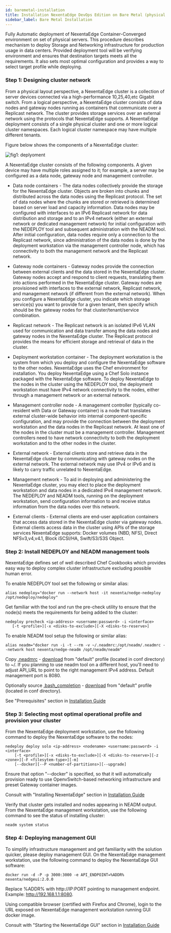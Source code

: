 ```yaml
---
id: baremetal-installation
title: Installation NexentaEdge DevOps Edition on Bare Metal (physical servers)
sidebar_label: Bare Metal Installation
---
```


Fully Automatic deployment of NexentaEdge Container-Converged environment on set of physical servers. This procedure describes mechanism to deploy Storage and Networking infrastructure for production usage in data centers. Provided deployment tool will be verifying environment and ensures that destination targets meets all the requirements. It also sets most optimal configuration and provides a way to select target profile while deploying.

### Step 1: Designing cluster network

From a physical layout perspective, a NexentaEdge cluster is a collection of server devices connected via a high-performance 10,25,40,etc Gigabit switch. From a logical perspective, a NexentaEdge cluster consists of data nodes and gateway nodes running as containers that communicate over a Replicast network. The cluster provides storage services over an external network using the protocols that NexentaEdge supports. A NexentaEdge deployment consists of a single physical cluster and one or more logical cluster namespaces. Each logical cluster namespace may have multiple different tenants.

Figure below shows the components of a NexentaEdge cluster:

![fig1: deplyoment](https://raw.githubusercontent.com/nexenta/nedge-dev/master/images/deployment.png)

A NexentaEdge cluster consists of the following components. A given device may have multiple roles assigned to it; for example, a server may be configured as a data node, gateway node and management controller.

* Data node containers - The data nodes collectively provide the storage for the NexentaEdge cluster. Objects are broken into chunks and distributed across the data nodes using the Replicast protocol. The set of data nodes where the chunks are stored or retrieved is determined based on server load and capacity information. Data nodes may be configured with interfaces to an IPv6 Replicast network for data distribution and storage and to an IPv4 network (either an external network or dedicated management network) for initial configuration with the NEDEPLOY tool and subsequent administration with the NEADM tool. After initial configuration, data nodes require only a connection to the Replicast network, since administration of the data nodes is done by the deployment workstation via the management controller node, which has connectivity to both the management network and the Replicast network.

* Gateway node containers - Gateway nodes provide the connection between external clients and the data stored in the NexentaEdge cluster. Gateway nodes accept and respond to client requests, translating them into actions performed in the NexentaEdge cluster. Gateway nodes are provisioned with interfaces to the external network, Replicast network, and management network (if different from the external network). When you configure a NexentaEdge cluster, you indicate which storage service(s) you want to provide for a given tenant, then specify which should be the gateway nodes for that cluster/tenant/service combination.

* Replicast network - The Replicast network is an isolated IPv6 VLAN used for communication and data transfer among the data nodes and gateway nodes in the NexentaEdge cluster. The Replicast protocol provides the means for efficient storage and retrieval of data in the cluster.

* Deployment workstation container - The deployment workstation is the system from which you deploy and configure the NexentaEdge software to the other nodes. NexentaEdge uses the Chef environment for installation. You deploy NexentaEdge using a Chef Solo instance packaged with the NexentaEdge software.  To deploy NexentaEdge to the nodes in the cluster using the NEDEPLOY tool, the deployment workstation must have IPv4 network connectivity to the nodes, either through a management network or an external network.

* Management controller node - A management controller (typically co-resident with Data or Gateway container) is a node that translates external cluster-wide behavior into internal component-specific configuration, and may provide the connection between the deployment workstation and the data nodes in the Replicast network. At least one of the nodes in the cluster must be a management controller. Management controllers need to have network connectivity to both the deployment workstation and to the other nodes in the cluster.

* External network - External clients store and retrieve data in the NexentaEdge cluster by communicating with gateway nodes on the external network. The external network may use IPv4 or IPv6 and is likely to carry traffic unrelated to NexentaEdge.

* Management network - To aid in deploying and administering the NexentaEdge cluster, you may elect to place the deployment workstation and data nodes in a dedicated IPv4 management network. The NEDEPLOY and NEADM tools, running on the deployment workstation, send configuration information to and receive status information from the data nodes over this network.

* External clients - External clients are end-user application containers that access data stored in the NexentaEdge cluster via gateway nodes. External clients access data in the cluster using APIs of the storage services NexentaEdge supports: Docker volumes (NBD, NFS), Direct NFSv3,v4,v4.1, Block iSCSI/HA, Swift/S3/S3S Object.

### Step 2: Install NEDEPLOY and NEADM management tools
NexentaEdge defines set of well described Chef Cookbooks which provides easy way to deploy complex cluster infrastructure excluding possible human error.

To enable NEDEPLOY tool set the following or similar alias:
```
alias nedeploy="docker run --network host -it nexenta/nedge-nedeploy /opt/nedeploy/nedeploy"
```

Get familiar with the tool and run the pre-check utility to ensure that the node(s) meets the requirements for being added to the cluster:

```
nedeploy precheck <ip-address> <username:password> -i <interface>
   [-t <profile>][-x <disks-to-exclude>][-X <disks-to-reserve>]
```

To enable NEADM tool setup the following or similar alias:

```
alias neadm="docker run -i -t --rm -v ~/.neadmrc:/opt/neadm/.neadmrc --network host nexenta/nedge-neadm /opt/neadm/neadm"
```

Copy [.neadmrc](https://github.com/Nexenta/nedge-dev/blob/master/conf/default/.neadmrc) - [download](https://raw.githubusercontent.com/Nexenta/nedge-dev/master/conf/default/.neadmrc) from "default" profile (located in conf directory) to ~/. If you planning to use neadm tool on a different host, you'll need to adjust API_URL to point to the right management IPv4 address. Default management port is 8080.

Optionally source [.bash_completion](https://github.com/Nexenta/nedge-dev/blob/master/conf/default/.bash_completion) - [download](https://raw.githubusercontent.com/Nexenta/nedge-dev/master/conf/default/.bash_completion) from "default" profile (located in conf directory).

See "Prerequisites" section in [Installation Guide](https://nexenta.com/sites/default/files/docs/ReleaseNotes/NEdge-1.1.0-FP3-IG_20160629.pdf)

### Step 3: Selecting most optimal operational profile and provision your cluster

From the NexentaEdge deployment workstation, use the following command to deploy the NexentaEdge software to the nodes:

```
nedeploy deploy solo <ip-address> <nodename> <username:password> -i <interface>
    [-t <profile>][-x <disks-to-exclude>][-X <disks-to-reserve>][-z <zone>][-F <filesytem-type>][-m]
    [--docker][--P <number-of-partitions>][--upgrade]
```

Ensure that option "--docker" is specified, so that it will automatically provision ready to use OpenvSwitch-based networking infrastructure and preset Gateway container images.

Consult with "Installing NexentaEdge" section in [Installation Guide](https://nexenta.com/sites/default/files/docs/ReleaseNotes/NEdge-1.1.0-FP3-IG_20160629.pdf)

Verify that cluster gets installed and nodes appearing in NEADM output. From the NexentaEdge management workstation, use the following command to see the status of installing cluster:

```
neadm system status
```

### Step 4: Deploying management GUI

To simplify infrastructure management and get familiarity with the solution quicker, please deploy management GUI. On the NexentaEdge management workstation, use the following command to deploy the NexentaEdge GUI software:

```
docker run -d -P -p 3000:3000 -e API_ENDPOINT=%ADDR% nexenta/nedgeui:2.0.0
```

Replace %ADDR% with http://IP:PORT pointing to management endpoint. Example: http://192.168.1.1:8080.

Using compatible browser (certified with Firefox and Chrome), login to the URL exposed on NexentaEdge management workstation running GUI docker image.

Consult with "Starting the NexentaEdge GUI" section in [Installation Guide](https://nexenta.com/sites/default/files/docs/ReleaseNotes/NEdge-1.1.0-FP3-IG_20160629.pdf)
